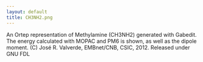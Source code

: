 ```yaml
---
layout: default
title: CH3NH2.png
---
```


An Ortep representation of Methylamine (CH3NH2) generated with Gabedit. The energy calculated with MOPAC and PM6 is shown, as well as the dipole moment. (C) José R. Valverde, EMBnet/CNB, CSIC, 2012. Released under GNU FDL
